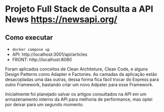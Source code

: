 # Projeto Full Stack de Consulta a API News https://newsapi.org/

## Como executar
- `docker compose up`
- API: http://localhost:3001/api/articles
- FRONT: http://localhost:8080

Foram aplicados conceitos de Clean Architeture, Clean Code, e alguns Design Patterns como Adapter e Factories.
As camadas da aplicação estão desacopladas uma das outras, dessa forma fica fácil trocar do Express para outro Framework, bastando criar um novo Adpater para esse Framework.

Inicialmente foi planejado salvar os artigos consultados na API em um armazenamento interno da API para melhoria de performance, mas optei por deixar para um segundo momento.